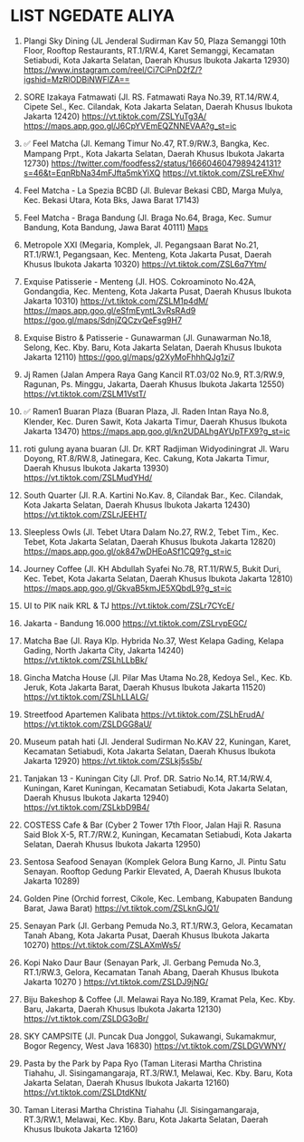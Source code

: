 # LIST NGEDATE ALIYA

1. Plangi Sky Dining (JL Jenderal Sudirman Kav 50, Plaza Semanggi 10th Floor, Rooftop Restaurants, RT.1/RW.4, Karet Semanggi, Kecamatan Setiabudi, Kota Jakarta Selatan, Daerah Khusus Ibukota Jakarta 12930)
https://www.instagram.com/reel/Ci7CiPnD2fZ/?igshid=MzRlODBiNWFlZA==

2. SORE Izakaya Fatmawati (Jl. RS. Fatmawati Raya No.39, RT.14/RW.4, Cipete Sel., Kec. Cilandak, Kota Jakarta Selatan, Daerah Khusus Ibukota Jakarta 12420)
https://vt.tiktok.com/ZSLYuTg3A/
https://maps.app.goo.gl/J6CpYVEmEQZNNEVAA?g_st=ic

3. ✅ Feel Matcha (Jl. Kemang Timur No.47, RT.9/RW.3, Bangka, Kec. Mampang Prpt., Kota Jakarta Selatan, Daerah Khusus Ibukota Jakarta 12730)
https://twitter.com/foodfess2/status/1666046047989424131?s=46&t=EqnRbNa34mFJfta5mkYiXQ
https://vt.tiktok.com/ZSLreEXhv/

4. Feel Matcha - La Spezia BCBD (Jl. Bulevar Bekasi CBD, Marga Mulya, Kec. Bekasi Utara, Kota Bks, Jawa Barat 17143)

5. Feel Matcha - Braga Bandung (Jl. Braga No.64, Braga, Kec. Sumur Bandung, Kota Bandung, Jawa Barat 40111)
    [Maps](https://maps.app.goo.gl/V2X4sDFy14KUuodG9?g_st=ic)

6. Metropole XXI (Megaria, Komplek, Jl. Pegangsaan Barat No.21, RT.1/RW.1, Pegangsaan, Kec. Menteng, Kota Jakarta Pusat, Daerah Khusus Ibukota Jakarta 10320)
https://vt.tiktok.com/ZSL6q7Ytm/

7. Exquise Patisserie - Menteng (Jl. HOS. Cokroaminoto No.42A, Gondangdia, Kec. Menteng, Kota Jakarta Pusat, Daerah Khusus Ibukota Jakarta 10310)
https://vt.tiktok.com/ZSLM1p4dM/
https://maps.app.goo.gl/eSfmEyntL3vRsRAd9
https://goo.gl/maps/SdnjZQCzvQeFsg9H7

8. Exquise Bistro & Patisserie - Gunawarman (Jl. Gunawarman No.18, Selong, Kec. Kby. Baru, Kota Jakarta Selatan, Daerah Khusus Ibukota Jakarta 12110)
https://goo.gl/maps/g2XyMoFhhhQJg1zi7

9. Jj Ramen (Jalan Ampera Raya Gang Kancil RT.03/02 No.9, RT.3/RW.9, Ragunan, Ps. Minggu, Jakarta, Daerah Khusus Ibukota Jakarta 12550)
https://vt.tiktok.com/ZSLM1VstT/

10. ✅ Ramen1 Buaran Plaza (Buaran Plaza, Jl. Raden Intan Raya No.8, Klender, Kec. Duren Sawit, Kota Jakarta Timur, Daerah Khusus Ibukota Jakarta 13470)
https://maps.app.goo.gl/kn2UDALhgAYUpTFX9?g_st=ic

11. roti gulung ayana buaran (Jl. Dr. KRT Radjiman Widyodiningrat Jl. Waru Doyong, RT.8/RW.8, Jatinegara, Kec. Cakung, Kota Jakarta Timur, Daerah Khusus Ibukota Jakarta 13930)
https://vt.tiktok.com/ZSLMudYHd/

12. South Quarter (Jl. R.A. Kartini No.Kav. 8, Cilandak Bar., Kec. Cilandak, Kota Jakarta Selatan, Daerah Khusus Ibukota Jakarta 12430)
https://vt.tiktok.com/ZSLrJEEHT/

13. Sleepless Owls (Jl. Tebet Utara Dalam No.27, RW.2, Tebet Tim., Kec. Tebet, Kota Jakarta Selatan, Daerah Khusus Ibukota Jakarta 12820)
https://maps.app.goo.gl/ok847wDHEoASf1CQ9?g_st=ic

14. Journey Coffee (Jl. KH Abdullah Syafei No.78, RT.11/RW.5, Bukit Duri, Kec. Tebet, Kota Jakarta Selatan, Daerah Khusus Ibukota Jakarta 12810)
https://maps.app.goo.gl/GkvaB5kmJE5XQbdL9?g_st=ic

15. UI to PIK naik KRL & TJ
https://vt.tiktok.com/ZSLr7CYcE/

16. Jakarta - Bandung 16.000
https://vt.tiktok.com/ZSLrvpEGC/

17. Matcha Bae (Jl. Raya Klp. Hybrida No.37, West Kelapa Gading, Kelapa Gading, North Jakarta City, Jakarta 14240)
https://vt.tiktok.com/ZSLhLLbBk/

18. Gincha Matcha House (Jl. Pilar Mas Utama No.28, Kedoya Sel., Kec. Kb. Jeruk, Kota Jakarta Barat, Daerah Khusus Ibukota Jakarta 11520)
https://vt.tiktok.com/ZSLhLLALG/

19. Streetfood Apartemen Kalibata
https://vt.tiktok.com/ZSLhErudA/
https://vt.tiktok.com/ZSLDGG8aU/

20. Museum patah hati (Jl. Jenderal Sudirman No.KAV 22, Kuningan, Karet, Kecamatan Setiabudi, Kota Jakarta Selatan, Daerah Khusus Ibukota Jakarta 12920)
https://vt.tiktok.com/ZSLkj5s5b/

21. Tanjakan 13 - Kuningan City (Jl. Prof. DR. Satrio No.14, RT.14/RW.4, Kuningan, Karet Kuningan, Kecamatan Setiabudi, Kota Jakarta Selatan, Daerah Khusus Ibukota Jakarta 12940)
https://vt.tiktok.com/ZSLkbD9B4/

22. COSTESS Cafe & Bar (Cyber 2 Tower 17th Floor, Jalan Haji R. Rasuna Said Blok X-5, RT.7/RW.2, Kuningan, Kecamatan Setiabudi, Kota Jakarta Selatan, Daerah Khusus Ibukota Jakarta 12950)

23. Sentosa Seafood Senayan (Komplek Gelora Bung Karno, Jl. Pintu Satu Senayan. Rooftop Gedung Parkir Elevated, A, Daerah Khusus Ibukota Jakarta 10289)

24. Golden Pine (Orchid forrest, Cikole, Kec. Lembang, Kabupaten Bandung Barat, Jawa Barat)
https://vt.tiktok.com/ZSLknGJQ1/

25. Senayan Park (Jl. Gerbang Pemuda No.3, RT.1/RW.3, Gelora, Kecamatan Tanah Abang, Kota Jakarta Pusat, Daerah Khusus Ibukota Jakarta 10270)
https://vt.tiktok.com/ZSLAXmWs5/

26. Kopi Nako Daur Baur (Senayan Park, Jl. Gerbang Pemuda No.3, RT.1/RW.3, Gelora, Kecamatan Tanah Abang, Daerah Khusus Ibukota Jakarta 10270
)
https://vt.tiktok.com/ZSLDJ9jNG/

27. Biju Bakeshop & Coffee (Jl. Melawai Raya No.189, Kramat Pela, Kec. Kby. Baru, Jakarta, Daerah Khusus Ibukota Jakarta 12130)
https://vt.tiktok.com/ZSLDG3oBr/

28. SKY CAMPSITE (Jl. Puncak Dua Jonggol, Sukawangi, Sukamakmur, Bogor Regency, West Java 16830)
https://vt.tiktok.com/ZSLDGVWNY/

29. Pasta by the Park by Papa Ryo (Taman Literasi Martha Christina Tiahahu, Jl. Sisingamangaraja, RT.3/RW.1, Melawai, Kec. Kby. Baru, Kota Jakarta Selatan, Daerah Khusus Ibukota Jakarta 12160)
https://vt.tiktok.com/ZSLDtdKNt/

30. Taman Literasi Martha Christina Tiahahu (Jl. Sisingamangaraja, RT.3/RW.1, Melawai, Kec. Kby. Baru, Kota Jakarta Selatan, Daerah Khusus Ibukota Jakarta 12160)
